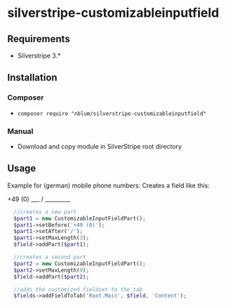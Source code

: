 # silverstripe-customizableinputfield

## Requirements
* Silverstripe 3.*

## Installation
### Composer
* `composer require "nblum/silverstripe-customizableinputfield"`

### Manual
* Download and copy module in SilverStripe root directory

## Usage
Example for (german) mobile phone numbers:
Creates a field like this: 

+49 (0) ___ / _________

```php
  //creates a new part
  $part1 = new CustomizableInputFieldPart();
  $part1->setBefore('+49 (0)');
  $part1->setAfter('/');
  $part1->setMaxLength(3);
  $field->addPart($part1);

  //creates a second part
  $part2 = new CustomizableInputFieldPart();
  $part2->setMaxLength(9);
  $field->addPart($part2);

  //adds the customized fieldset to the tab
  $fields->addFieldToTab('Root.Main', $field, 'Content');
```
